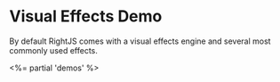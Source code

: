 # Visual Effects Demo

By default RightJS comes with a visual effects engine and several most commonly used effects.

<%= partial 'demos' %>